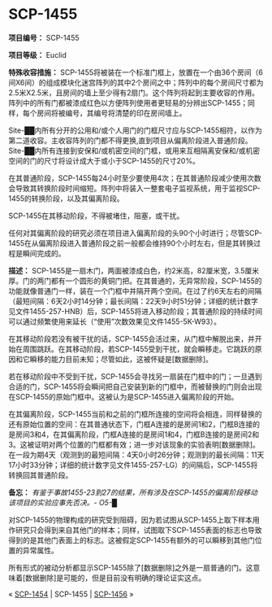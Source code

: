 # SCP-1455
                        


**项目编号：** SCP-1455

**项目等级：** Euclid

**特殊收容措施：** SCP-1455将被装在一个标准门框上，放置在一个由36个房间（6间X6间）的组成模块化迷宫阵列的其中2个房间之中；阵列中的每个房间尺寸都为2.5米X2.5米，且房间的墙上至少得有2扇门。这个阵列将起到主要收容的作用。阵列中的所有门都被漆成红色以方便阵列使用者更轻易的分辨出SCP-1455；同样，每个房间将被编号，其编号将清楚的印在房间墙上。

Site-██内所有分开的公用和/或个人用门的门框尺寸应与SCP-1455相符，以作为第二道收容。主收容阵列的门都不得更换,直到项目从偏离阶段进入普通阶段。Site-██内所有连接到安保和/或机密空间的门框，或用来互相隔离安保和/或机密空间的门的尺寸将设计成大于或小于SCP-1455的尺寸20%。

在其普通阶段，SCP-1455每24小时至少要使用4次；在其普通阶段减少使用次数会导致其转换阶段时间缩短。阵列中将装入一整套电子监视系统，用于监视SCP-1455的转换阶段，以及其偏离阶段。

SCP-1455在其移动阶段，不得被堵住，阻塞，或干扰。

任何对其偏离阶段的研究必须在项目进入偏离阶段的头90个小时进行；尽管SCP-1455在从偏离阶段进入普通阶段之前一般都会维持90个小时左右，但是其转换过程是瞬间完成的。

**描述：** SCP-1455是一扇木门，两面被漆成白色，约2米高，82厘米宽，3.5厘米厚。门的两门都有一个圆形的黄铜门把。在其普通的，无异常阶段，SCP-1455的功能就像普通门一样，装在一个门框中并隔开两个空间。在过了约6天左右的间隔（最短间隔：6天2小时14分钟；最长间隔：22天9小时51分钟；详细的统计数字见文件1455-257-HNB）后，SCP-1455将进入移动阶段；其普通阶段的持续时间可以通过频繁使用来延长（“使用”次数效果见文件1455-5K-W93）。

在其移动阶段若没有被干扰的话，SCP-1455会活过来，从门框中解脱出来，并开始在周围跳跃。在其移动阶段，若SCP-1455受到干扰，就会瞬移走。它跳跃的原因和它瞬移的能力目前未知；尽管如此，这被怀疑是[数据删除]。

若在移动阶段中不受到干扰，SCP-1455会寻找另一扇装在门框中的门；一旦遇到合适的门，SCP-1455将会瞬间把自己安装到新的门框中，而被替换的门则会出现在SCP-1455的原始门框中。这被认为是SCP-1455进入偏离阶段的开始。

在其偏离阶段，SCP-1455当前和之前的门框所连接的空间将会相连，同样替换的还有原始位置的空间：在其普通状态下，门框A连接的是房间1和2，门框B连接的是房间3和4，在其偏离阶段，门框A连接的是房间1和4，门框B连接的是房间2和3。这被证明对两个位置的门框都有效；进一步对该现象的实验表明[数据删除]。在一段为期4天（观测到的最短间隔：4天0小时26分钟；观测到的最长间隔：11天17小时33分钟；详细的统计数字见文件1455-257-LG）的间隔后，SCP-1455将转换回其普通阶段。

**备忘：** *有鉴于事故1455-23到27的结果，所有涉及在SCP-1455的偏离阶段移动该项目的实验应事先否决。- O5-█* 

对SCP-1455的物理构成的研究受到阻碍，因为若试图从SCP-1455上取下样本用作研究只会得到来自其他门的样本；同样，试图取下SCP-1455表面的标志也导致得到的是其他门表面上的标志。这被假定SCP-1455有额外的可以瞬移到其他门位置的异常属性。

所有形式的被动分析都显示SCP-1455除了[数据删除]之外是一扇普通的门。这意味着[数据删除]是可能的，但是目前没有明确的理论证实这点。



« [SCP-1454](/scp-1454) | SCP-1455 | [SCP-1456](/scp-1456) »





                    